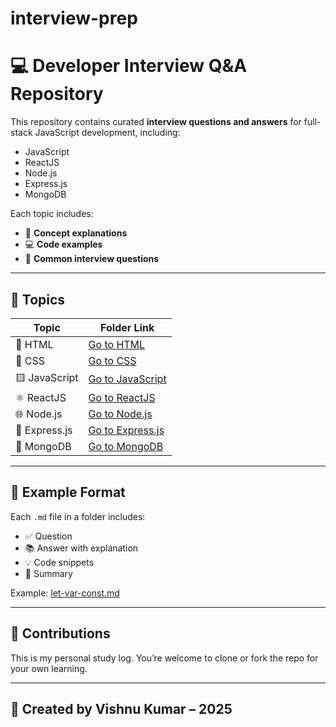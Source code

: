 # interview-prep

# 💻 Developer Interview Q&A Repository

This repository contains curated **interview questions and answers** for full-stack JavaScript development, including:

- JavaScript
- ReactJS
- Node.js
- Express.js
- MongoDB

Each topic includes:
- 📖 **Concept explanations**
- 💻 **Code examples**
- 🧠 **Common interview questions**

---

## 📁 Topics

| Topic      | Folder Link                          |
|------------|---------------------------------------|
| 🧾 HTML         | [Go to HTML](./HTML)       |
| 🎨 CSS          | [Go to CSS](./CSS)       |
| 🟨 JavaScript   | [Go to JavaScript](./JavaScript)       |
| ⚛️ ReactJS      | [Go to ReactJS](./Reactjs)             |
| 🌐 Node.js      | [Go to Node.js](./Nodejs)             |
| 🚏 Express.js   | [Go to Express.js](./ExpressJs)       |
| 🍃 MongoDB      | [Go to MongoDB](./MongoDb)             |

---

## 📌 Example Format

Each `.md` file in a folder includes:
- ✅ Question
- 📚 Answer with explanation
- 💡 Code snippets
- 🚀 Summary

Example: [let-var-const.md](./JavaScript/let-var-const.md)

---

## 🙌 Contributions

This is my personal study log. You’re welcome to clone or fork the repo for your own learning.

---

## 📅 Created by Vishnu Kumar – 2025

